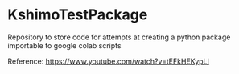 # KshimoTestPackage
Repository to store code for attempts at creating a python package importable to google colab scripts

Reference: https://www.youtube.com/watch?v=tEFkHEKypLI
